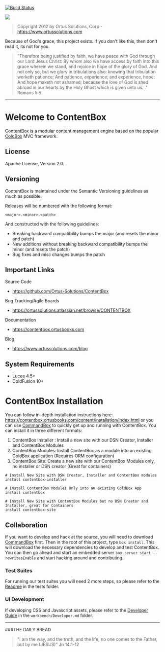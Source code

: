 ﻿[![Build Status](https://travis-ci.org/Ortus-Solutions/ContentBox.svg?branch=development)](https://travis-ci.org/Ortus-Solutions/ContentBox)

<img src="https://www.contentboxcms.org/__media/ContentBox_300.png" class="img-thumbnail"/>

>Copyright 2012 by Ortus Solutions, Corp - https://www.ortussolutions.com

Because of God's grace, this project exists. If you don't like this, then don't read it, its not for you.

>"Therefore being justified by faith, we have peace with God through our Lord Jesus Christ:
By whom also we have access by faith into this grace wherein we stand, and rejoice in hope of the glory of God.
And not only so, but we glory in tribulations also: knowing that tribulation worketh patience;
And patience, experience; and experience, hope:
And hope maketh not ashamed; because the love of God is shed abroad in our hearts by the 
Holy Ghost which is given unto us. ." Romans 5:5

----

# Welcome to ContentBox
ContentBox is a modular content management engine based on the popular [ColdBox](www.coldbox.org) MVC framework.

## License
Apache License, Version 2.0.

## Versioning
ContentBox is maintained under the Semantic Versioning guidelines as much as possible.

Releases will be numbered with the following format:

```
<major>.<minor>.<patch>
```

And constructed with the following guidelines:

* Breaking backward compatibility bumps the major (and resets the minor and patch)
* New additions without breaking backward compatibility bumps the minor (and resets the patch)
* Bug fixes and misc changes bumps the patch

## Important Links

Source Code
- https://github.com/Ortus-Solutions/ContentBox

Bug Tracking/Agile Boards
- https://ortussolutions.atlassian.net/browse/CONTENTBOX

Documentation
- https://contentbox.ortusbooks.com

Blog
- https://www.ortussolutions.com/blog

## System Requirements
- Lucee 4.5+
- ColdFusion 10+

# ContentBox Installation

You can follow in-depth installation instructions here: https://contentbox.ortusbooks.com/content/installation/index.html or you can use [CommandBox](https://www.ortussolutions.com/products/commandbox) to quickly get up and running with ContentBox.  You can install it in three different formats:

1. ContentBox Installer : Install a new site with our DSN Creator, Installer and ContentBox Modules
1. ContentBox Modules: Install ContentBox as a module into an existing ColdBox application (Requires ORM configuration)
1. ContentBox Site: Create a new site with our ContentBox Modules only, no installer or DSN creator (Great for containers) 

```
# Install New Site with DSN Creator, Installer and ContentBox modules
install contentbox-installer

# Install ContentBox Modules Only into an existing ColdBox App
install contentbox

# Install New Site with ContentBox Modules but no DSN Creator and Installer, great for Containers
install contentbox-site
```

## Collaboration

If you want to develop and hack at the source, you will need to download [CommandBox](https://www.ortussolutions.com/products/commandbox) first.  Then in the root of this project, type `box install`.  This will download the necessary dependencies to develop and test ContentBox.  You can then go ahead and start an embedded server `box server start --rewritesEnable` and start hacking around and contributing.  

### Test Suites
For running our test suites you will need 2 more steps, so please refer to the [Readme](tests/readme.md) in the tests folder.

### UI Development
If developing CSS and Javascript assets, please refer to the [Developer Guide](workbench/Developer.md) in the `workbench/Developer.md` folder.

---
 
###THE DAILY BREAD
 > "I am the way, and the truth, and the life; no one comes to the Father, but by me (JESUS)" Jn 14:1-12